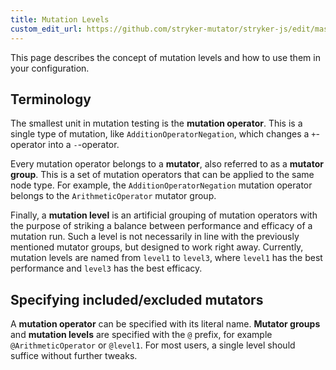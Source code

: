```yaml
---
title: Mutation Levels
custom_edit_url: https://github.com/stryker-mutator/stryker-js/edit/master/docs/mutation-levels.md
---
```


This page describes the concept of mutation levels and how to use them in your configuration.

## Terminology
The smallest unit in mutation testing is the **mutation operator**. This is a single type of mutation, like `AdditionOperatorNegation`, which changes a `+`-operator into a `-`-operator.

Every mutation operator belongs to a **mutator**, also referred to as a **mutator group**. This is a set of mutation operators that can be applied to the same node type. 
For example, the `AdditionOperatorNegation` mutation operator belongs to the `ArithmeticOperator` mutator group.

Finally, a **mutation level** is an artificial grouping of mutation operators with the purpose of striking a balance between performance and efficacy of a mutation run. 
Such a level is not necessarily in line with the previously mentioned mutator groups, but designed to work right away.
Currently, mutation levels are named from `level1` to `level3`, where `level1` has the best performance and `level3` has the best efficacy.

## Specifying included/excluded mutators
A **mutation operator** can be specified with its literal name. **Mutator groups** and **mutation levels** are specified with the `@` prefix, for example `@ArithmeticOperator` or `@level1`.
For most users, a single level should suffice without further tweaks. 
